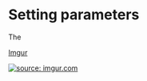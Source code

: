 # Setting parameters
The 

[Imgur](https://i.imgur.com/6ZcGaeV.png)


<a href="https://imgur.com/6ZcGaeV"><img src="https://i.imgur.com/6ZcGaeV.png" title="source: imgur.com" /></a>
